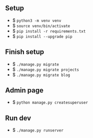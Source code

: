 ## Setup
- $ `python3 -m venv venv`
- $ `source venv/bin/activate`
- $ `pip install -r requirements.txt`
- $ `pip install --upgrade pip`

## Finish setup
- $ `./manage.py migrate`
- $ `./manage.py migrate projects`
- $ `./manage.py migrate blog`

## Admin page
- $ `python manage.py createsuperuser`

## Run dev
- $ `./manage.py runserver`

